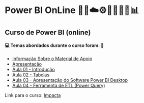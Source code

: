 # Power BI OnLine 🤖🎲☁️⚙️🤯👨🏻‍💻📊
## Curso de Power BI (online)
#### 💻 Temas abordados durante o curso foram: 🚀
- [Informação Sobre o Material de Apoio](https://github.com/romulovieira777/Power_BI_OnLine/tree/main/Informacao_Sobre_o_Material_de_Apoio)
- [Apresentação](https://github.com/romulovieira777/Power_BI_OnLine/tree/main/Apresentacao)
- [Aula 01 - Introdução](https://github.com/romulovieira777/Power_BI_OnLine/tree/main/Aula_01_Introducao)
- [Aula 02 - Tabelas](https://github.com/romulovieira777/Power_BI_OnLine/tree/main/Aula_02_Tabelas)
- [Aula 03 - Apresentação do Software Power BI Desktop](https://github.com/romulovieira777/Power_BI_OnLine/tree/main/Aula_03_Apresentacao_do_Software_Power_BI_Desktop)
- [Aula 04 - Ferramenta de ETL (Power Query)]()

Link para o curso: [Impacta](https://www.impacta.com.br/cursos/power-bi-online-2024)
